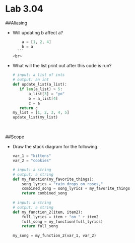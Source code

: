 # Lab 3.04

##Aliasing 
* Will updating b affect a?   
    
    ```python
        a = [1, 2, 4]
        b = a 
      ```
    <br>
    
* What will the list print out after this code is run?
    
     ```python
     # input: a list of ints
     # output: an int
     def update_list(a_list): 
     	if len(a_list) > 5: 
     		a_list[3] = "yo"
     		b = a_list[4]
     		c = a 
     	return c
     my_list = [1, 2, 3, 4, 5]
     update_list(my_list)
     ```
    <br>
    
##Scope
* Draw the stack diagram for the following.
    
    ```python
	var_1 = "kittens"
	var_2 = "cookies"
	
	# input: a string
	# output: a string
	def my_function(my_favorite_things): 
		song_lyrics = "rain drops on roses,"
		combined_song = song_lyrics + my_favorite_things
		return combined_song
		
	# input: a string
	# output: a string	
	def my_function_2(item, item2): 
		full_lyrics = item + "on " + item2
		full_song = my_function(full_lyrics)
		return full_song
		
	my_song = my_function_2(var_1, var_2)
     ```
    <br>
     
